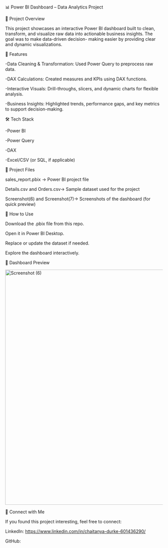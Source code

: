 📊 Power BI Dashboard – Data Analytics Project




📌 Project Overview

This project showcases an interactive Power BI dashboard built to clean, transform, and visualize raw data into actionable business insights. The goal was to make data-driven decision-
making easier by providing clear and dynamic visualizations.



🎯 Features

-Data Cleaning & Transformation: Used Power Query to preprocess raw data.

-DAX Calculations: Created measures and KPIs using DAX functions.

-Interactive Visuals: Drill-throughs, slicers, and dynamic charts for flexible analysis.

-Business Insights: Highlighted trends, performance gaps, and key metrics to support decision-making.



🛠 Tech Stack

-Power BI

-Power Query 

-DAX

-Excel/CSV (or SQL, if applicable)



📂 Project Files

sales_report.pbix → Power BI project file

Details.csv and Orders.csv→ Sample dataset used for the project

Screenshot(6) and Screenshot(7)→ Screenshots of the dashboard (for quick preview)



🚀 How to Use

Download the .pbix file from this repo.

Open it in Power BI Desktop.

Replace or update the dataset if needed.

Explore the dashboard interactively.



📸 Dashboard Preview

<img width="1319" height="749" alt="Screenshot (6)" src="https://github.com/user-attachments/assets/5a82b286-e1f7-445f-b001-3391e46d7c69" />



🔗 Connect with Me

If you found this project interesting, feel free to connect:

LinkedIn: https://www.linkedin.com/in/chaitanya-durke-601436290/

GitHub: 
